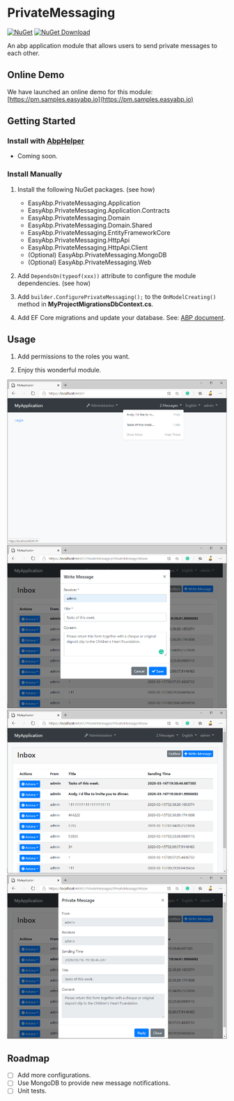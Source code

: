 # PrivateMessaging

[![NuGet](https://img.shields.io/nuget/v/EasyAbp.PrivateMessaging.Domain.Shared.svg?style=flat-square)](https://www.nuget.org/packages/EasyAbp.PrivateMessaging.Domain.Shared)
[![NuGet Download](https://img.shields.io/nuget/dt/EasyAbp.PrivateMessaging.Domain.Shared.svg?style=flat-square)](https://www.nuget.org/packages/EasyAbp.PrivateMessaging.Domain.Shared)

An abp application module that allows users to send private messages to each other.

## Online Demo

We have launched an online demo for this module: [https://pm.samples.easyabp.io](https://pm.samples.easyabp.io)

## Getting Started

### Install with [AbpHelper](https://github.com/EasyAbp/AbpHelper.GUI)

* Coming soon.

### Install Manually

1. Install the following NuGet packages. (see how)

    * EasyAbp.PrivateMessaging.Application
    * EasyAbp.PrivateMessaging.Application.Contracts
    * EasyAbp.PrivateMessaging.Domain
    * EasyAbp.PrivateMessaging.Domain.Shared
    * EasyAbp.PrivateMessaging.EntityFrameworkCore
    * EasyAbp.PrivateMessaging.HttpApi
    * EasyAbp.PrivateMessaging.HttpApi.Client
    * (Optional) EasyAbp.PrivateMessaging.MongoDB
    * (Optional) EasyAbp.PrivateMessaging.Web

1. Add `DependsOn(typeof(xxx))` attribute to configure the module dependencies. (see how)

1. Add `builder.ConfigurePrivateMessaging();` to the `OnModelCreating()` method in **MyProjectMigrationsDbContext.cs**.

1. Add EF Core migrations and update your database. See: [ABP document](https://docs.abp.io/en/abp/latest/Tutorials/Part-1?UI=MVC#add-new-migration-update-the-database).

## Usage

1. Add permissions to the roles you want.

1. Enjoy this wonderful module.

![Notifications](/modules/PrivateMessaging/images/Notifications.png)
![Write a message](/modules/PrivateMessaging/images/WriteMessage.png)
![Inbox](/modules/PrivateMessaging/images/Inbox.png)
![Read a message](/modules/PrivateMessaging/images/ReadMessage.png)

## Roadmap

- [ ] Add more configurations.
- [ ] Use MongoDB to provide new message notifications.
- [ ] Unit tests.
